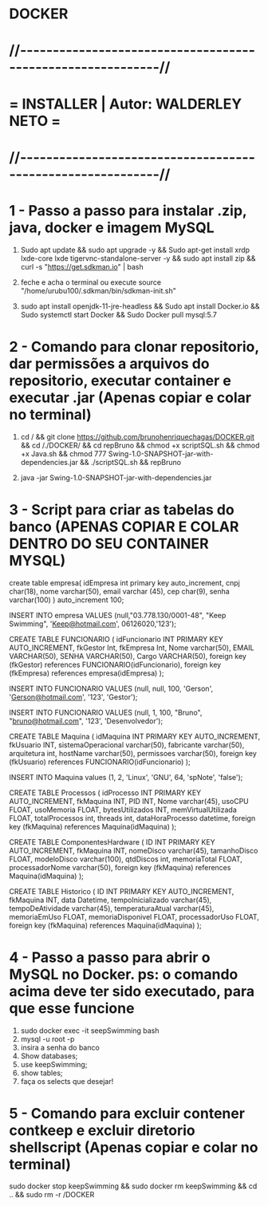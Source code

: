 # DOCKER
# //-----------------------------------------------------------//
# = INSTALLER | Autor: WALDERLEY NETO =
# //-----------------------------------------------------------//

# 1 - Passo a passo para instalar .zip, java, docker e imagem MySQL

1. Sudo apt update && sudo apt upgrade -y && Sudo apt-get install xrdp lxde-core lxde tigervnc-standalone-server -y && sudo apt install zip && curl -s "https://get.sdkman.io" | bash

2. feche e acha o terminal ou execute source "/home/urubu100/.sdkman/bin/sdkman-init.sh"

3. sudo apt install openjdk-11-jre-headless && Sudo apt install Docker.io && Sudo systemctl start Docker && Sudo Docker pull mysql:5.7

# 2 - Comando para clonar repositorio, dar permissões a arquivos do repositorio, executar container e executar .jar (Apenas copiar e colar no terminal)

1. cd / && git clone https://github.com/brunohenriquechagas/DOCKER.git && cd /./DOCKER/ && cd repBruno && chmod +x scriptSQL.sh && chmod +x Java.sh && chmod 777 Swing-1.0-SNAPSHOT-jar-with-dependencies.jar && ./scriptSQL.sh && repBruno

2. java -jar Swing-1.0-SNAPSHOT-jar-with-dependencies.jar

# 3 - Script para criar as tabelas do banco (APENAS COPIAR E COLAR DENTRO DO SEU CONTAINER MYSQL)
create table empresa(
    idEmpresa int primary key auto_increment,
    cnpj char(18),
    nome varchar(50),
    email varchar (45),
    cep char(9),
    senha varchar(100)
) auto_increment 100;

INSERT INTO empresa VALUES 
(null,"03.778.130/0001-48", "Keep Swimming", 'Keep@hotmail.com', 06126020,'123');

CREATE TABLE FUNCIONARIO (
    idFuncionario INT PRIMARY KEY AUTO_INCREMENT,
    fkGestor Int,
    fkEmpresa Int,
    Nome varchar(50),
    EMAIL VARCHAR(50),
    SENHA VARCHAR(50),
    Cargo VARCHAR(50),
    foreign key (fkGestor) references FUNCIONARIO(idFuncionario),
    foreign key (fkEmpresa) references empresa(idEmpresa)
);

INSERT INTO FUNCIONARIO VALUES (null, null, 100, 'Gerson', 'Gerson@hotmail.com', '123', 'Gestor');

INSERT INTO FUNCIONARIO VALUES (null, 1, 100, "Bruno", "bruno@hotmail.com", '123', 'Desenvolvedor');

CREATE TABLE Maquina (
    idMaquina INT PRIMARY KEY AUTO_INCREMENT,
    fkUsuario INT,
    sistemaOperacional varchar(50),
    fabricante varchar(50),
    arquitetura int,
    hostName varchar(50),
    permissoes varchar(50),
    foreign key (fkUsuario) references FUNCIONARIO(idFuncionario)
);

INSERT INTO Maquina values (1, 2, 'Linux', 'GNU', 64, 'spNote', 'false');

CREATE TABLE Processos (
    idProcesso INT PRIMARY KEY AUTO_INCREMENT,
    fkMaquina INT,
    PID INT,
    Nome varchar(45),
    usoCPU FLOAT,
    usoMemoria FLOAT,
    bytesUtilizados INT,
    memVirtualUtilizada FLOAT,
    totalProcessos int,
    threads int,
    dataHoraProcesso datetime,
    foreign key (fkMaquina) references Maquina(idMaquina)
);

CREATE TABLE ComponentesHardware (
    ID INT PRIMARY KEY AUTO_INCREMENT,
    fkMaquina INT,
    nomeDisco varchar(45),
    tamanhoDisco FLOAT,
    modeloDisco varchar(100),
    qtdDiscos int,
    memoriaTotal FLOAT,
    processadorNome varchar(50),
    foreign key (fkMaquina) references Maquina(idMaquina)
);

CREATE TABLE Historico (
    ID INT PRIMARY KEY AUTO_INCREMENT,
    fkMaquina INT,
    data Datetime,
    tempoInicializado varchar(45),
    tempoDeAtividade varchar(45),
    temperaturaAtual varchar(45),
    memoriaEmUso FLOAT,
    memoriaDisponivel FLOAT,
    processadorUso FLOAT,
    foreign key (fkMaquina) references Maquina(idMaquina)
);
# 4 - Passo a passo para abrir o MySQL no Docker. ps: o comando acima deve ter sido executado, para que esse funcione
1. sudo docker exec -it seepSwimming bash
2. mysql -u root -p
3. insira a senha do banco
4. Show databases;
5. use keepSwimming;
6. show tables;
7. faça os selects que desejar!

# 5 - Comando para excluir contener contkeep e excluir diretorio shellscript (Apenas copiar e colar no terminal)
sudo docker stop keepSwimming && sudo docker rm keepSwimming && cd .. && sudo rm -r /DOCKER